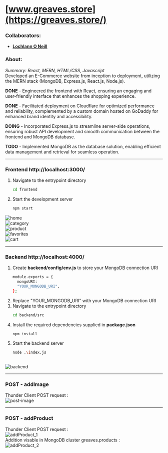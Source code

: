 <!--https://github.com/darsaveli/Readme-Markdown-Syntax-->

# [www.greaves.store](https://greaves.store/)
### Collaborators:
* **[Lochlann O Neill](https://github.com/lochlannoneill)**

### About:
_Summary: React, MERN, HTML/CSS, Javascript_  
Developed an E-Commerce website from inception to deployment, utilizing the MERN stack (MongoDB, Express.js, React.js, Node.js).  
  
**DONE** - Engineered the frontend with React, ensuring an engaging and user-friendly interface that enhances the shopping experience.  

**DONE** - Facilitated deployment on Cloudflare for optimized performance and reliability, complemented by a custom domain hosted on GoDaddy for enhanced brand identity and accessibility.  

**DOING** - Incorporated Express.js to streamline server-side operations, ensuring robust API development and smooth communication between the frontend and MongoDB database.  

**TODO** - Implemented MongoDB as the database solution, enabling efficient data management and retrieval for seamless operation.  
  
-----
  
### Frontend http://localhost:3000/  

1. Navigate to the entrypoint directory
   ```bash
   cd frontend
2. Start the development server
   ```bash
   npm start  

![home](https://github.com/lochlannoneill/greaves/blob/main/screenshots/home.png?raw=true)  
![category](https://github.com/lochlannoneill/greaves/blob/main/screenshots/category.png?raw=true)  
![product](https://github.com/lochlannoneill/greaves/blob/main/screenshots/product.png?raw=true)  
![favorites](https://github.com/lochlannoneill/greaves/blob/main/screenshots/favorites.png?raw=true)  
![cart](https://github.com/lochlannoneill/greaves/blob/main/screenshots/cart.png?raw=true)  
  
-----
  
### Backend http://localhost:4000/  

1. Create **backend/config/env.js** to store your MongoDB connection URI  
   ```bash
   module.exports = {
     mongoURI:
     "YOUR_MONGODB_URI",
   };
2. Replace "YOUR_MONGODB_URI" with your MongoDB connection URI
3. Navigate to the entrypoint directory
   ```bash
   cd backend/src
5. Install the required dependencies supplied in **package.json**
   ```bash
   npm install
6. Start the backend server
   ```bash
   node .\index.js
  
![backend](https://github.com/lochlannoneill/greaves/blob/main/screenshots/backend.png?raw=true)  

-----
  
### POST - addImage
Thunder Client POST request :  
![post-image](https://github.com/lochlannoneill/greaves/blob/main/screenshots/post-image.png?raw=true)  
  
-----
  
### POST - addProduct
Thunder Client POST request :  
![addProduct_1](https://github.com/lochlannoneill/greaves/blob/main/screenshots/addProduct_1.png?raw=true)  
Addition visable in MongoDB cluster greaves.products :  
![addProduct_2](https://github.com/lochlannoneill/greaves/blob/main/screenshots/addProduct_2.png?raw=true)  
